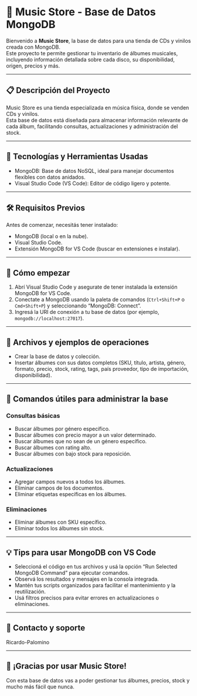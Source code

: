 # 🎵 Music Store - Base de Datos MongoDB

Bienvenido a **Music Store**, la base de datos para una tienda de CDs y vinilos creada con MongoDB.  
Este proyecto te permite gestionar tu inventario de álbumes musicales, incluyendo información detallada sobre cada disco, su disponibilidad, origen, precios y más.

---

## 📋 Descripción del Proyecto

Music Store es una tienda especializada en música física, donde se venden CDs y vinilos.  
Esta base de datos está diseñada para almacenar información relevante de cada álbum, facilitando consultas, actualizaciones y administración del stock.

---

## 🔧 Tecnologías y Herramientas Usadas

- MongoDB: Base de datos NoSQL, ideal para manejar documentos flexibles con datos anidados.  
- Visual Studio Code (VS Code): Editor de código ligero y potente.  


---

## 🛠 Requisitos Previos

Antes de comenzar, necesitás tener instalado:

- MongoDB (local o en la nube).  
- Visual Studio Code.  
- Extensión MongoDB for VS Code (buscar en extensiones e instalar).

---

## 🚀 Cómo empezar

1. Abrí Visual Studio Code y asegurate de tener instalada la extensión MongoDB for VS Code.  
2. Conectate a MongoDB usando la paleta de comandos (`Ctrl+Shift+P` o `Cmd+Shift+P`) y seleccionando “MongoDB: Connect”.  
3. Ingresá la URI de conexión a tu base de datos (por ejemplo, `mongodb://localhost:27017`).  

---

## 📁 Archivos y ejemplos de operaciones

- Crear la base de datos y colección.  
- Insertar álbumes con sus datos completos (SKU, título, artista, género, formato, precio, stock, rating, tags, país proveedor, tipo de importación, disponibilidad).  

---

## 🧰 Comandos útiles para administrar la base

### Consultas básicas

- Buscar álbumes por género específico.  
- Buscar álbumes con precio mayor a un valor determinado.  
- Buscar álbumes que no sean de un género específico.  
- Buscar álbumes con rating alto.  
- Buscar álbumes con bajo stock para reposición.

### Actualizaciones

- Agregar campos nuevos a todos los álbumes.  
- Eliminar campos de los documentos.  
- Eliminar etiquetas específicas en los álbumes.

### Eliminaciones

- Eliminar álbumes con SKU específico.  
- Eliminar todos los álbumes sin stock.

---

## 💡 Tips para usar MongoDB con VS Code

- Seleccioná el código en tus archivos y usá la opción “Run Selected MongoDB Command” para ejecutar comandos.  
- Observá los resultados y mensajes en la consola integrada.  
- Mantén tus scripts organizados para facilitar el mantenimiento y la reutilización.  
- Usá filtros precisos para evitar errores en actualizaciones o eliminaciones.

---

## 🤝 Contacto y soporte

Ricardo-Palomino

---

## 🎉 ¡Gracias por usar Music Store!

Con esta base de datos vas a poder gestionar tus álbumes, precios, stock y mucho más fácil que nunca.  
